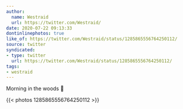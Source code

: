 ```yaml
---
author:
  name: Westraid
  url: https://twitter.com/Westraid/
date: 2020-07-22 09:13:33
dontinlinephotos: true
like_of: https://twitter.com/Westraid/status/1285865556764250112/
source: twitter
syndicated:
- type: twitter
  url: https://twitter.com/Westraid/status/1285865556764250112/
tags:
- westraid
---
```


Morning in the woods 🌲 

{{< photos 1285865556764250112 >}}